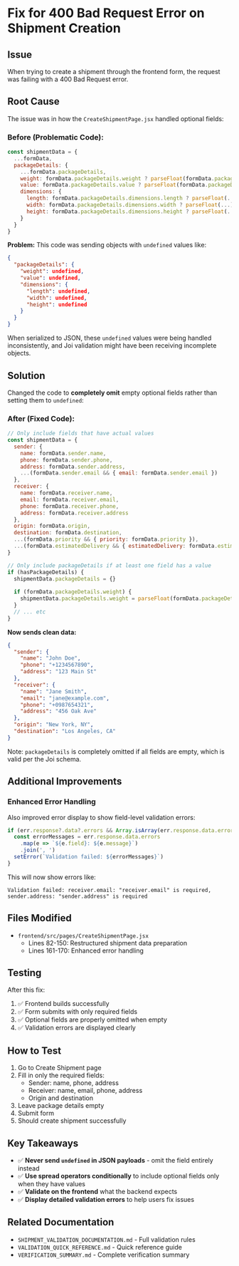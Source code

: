 # Fix for 400 Bad Request Error on Shipment Creation

## Issue
When trying to create a shipment through the frontend form, the request was failing with a 400 Bad Request error.

## Root Cause
The issue was in how the `CreateShipmentPage.jsx` handled optional fields:

### Before (Problematic Code):
```javascript
const shipmentData = {
  ...formData,
  packageDetails: {
    ...formData.packageDetails,
    weight: formData.packageDetails.weight ? parseFloat(formData.packageDetails.weight) : undefined,
    value: formData.packageDetails.value ? parseFloat(formData.packageDetails.value) : undefined,
    dimensions: {
      length: formData.packageDetails.dimensions.length ? parseFloat(...) : undefined,
      width: formData.packageDetails.dimensions.width ? parseFloat(...) : undefined,
      height: formData.packageDetails.dimensions.height ? parseFloat(...) : undefined
    }
  }
}
```

**Problem:** This code was sending objects with `undefined` values like:
```json
{
  "packageDetails": {
    "weight": undefined,
    "value": undefined,
    "dimensions": {
      "length": undefined,
      "width": undefined,
      "height": undefined
    }
  }
}
```

When serialized to JSON, these `undefined` values were being handled inconsistently, and Joi validation might have been receiving incomplete objects.

## Solution
Changed the code to **completely omit** empty optional fields rather than setting them to `undefined`:

### After (Fixed Code):
```javascript
// Only include fields that have actual values
const shipmentData = {
  sender: {
    name: formData.sender.name,
    phone: formData.sender.phone,
    address: formData.sender.address,
    ...(formData.sender.email && { email: formData.sender.email })
  },
  receiver: {
    name: formData.receiver.name,
    email: formData.receiver.email,
    phone: formData.receiver.phone,
    address: formData.receiver.address
  },
  origin: formData.origin,
  destination: formData.destination,
  ...(formData.priority && { priority: formData.priority }),
  ...(formData.estimatedDelivery && { estimatedDelivery: formData.estimatedDelivery })
}

// Only include packageDetails if at least one field has a value
if (hasPackageDetails) {
  shipmentData.packageDetails = {}
  
  if (formData.packageDetails.weight) {
    shipmentData.packageDetails.weight = parseFloat(formData.packageDetails.weight)
  }
  // ... etc
}
```

**Now sends clean data:**
```json
{
  "sender": {
    "name": "John Doe",
    "phone": "+1234567890",
    "address": "123 Main St"
  },
  "receiver": {
    "name": "Jane Smith",
    "email": "jane@example.com",
    "phone": "+0987654321",
    "address": "456 Oak Ave"
  },
  "origin": "New York, NY",
  "destination": "Los Angeles, CA"
}
```

Note: `packageDetails` is completely omitted if all fields are empty, which is valid per the Joi schema.

## Additional Improvements

### Enhanced Error Handling
Also improved error display to show field-level validation errors:

```javascript
if (err.response?.data?.errors && Array.isArray(err.response.data.errors)) {
  const errorMessages = err.response.data.errors
    .map(e => `${e.field}: ${e.message}`)
    .join(', ')
  setError(`Validation failed: ${errorMessages}`)
}
```

This will now show errors like:
```
Validation failed: receiver.email: "receiver.email" is required, sender.address: "sender.address" is required
```

## Files Modified
- `frontend/src/pages/CreateShipmentPage.jsx`
  - Lines 82-150: Restructured shipment data preparation
  - Lines 161-170: Enhanced error handling

## Testing
After this fix:
1. ✅ Frontend builds successfully
2. ✅ Form submits with only required fields
3. ✅ Optional fields are properly omitted when empty
4. ✅ Validation errors are displayed clearly

## How to Test
1. Go to Create Shipment page
2. Fill in only the required fields:
   - Sender: name, phone, address
   - Receiver: name, email, phone, address
   - Origin and destination
3. Leave package details empty
4. Submit form
5. Should create shipment successfully

## Key Takeaways
- ✅ **Never send `undefined` in JSON payloads** - omit the field entirely instead
- ✅ **Use spread operators conditionally** to include optional fields only when they have values
- ✅ **Validate on the frontend** what the backend expects
- ✅ **Display detailed validation errors** to help users fix issues

## Related Documentation
- `SHIPMENT_VALIDATION_DOCUMENTATION.md` - Full validation rules
- `VALIDATION_QUICK_REFERENCE.md` - Quick reference guide
- `VERIFICATION_SUMMARY.md` - Complete verification summary
